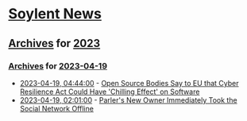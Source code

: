 # [Soylent News](../../../README.md)

## [Archives](../../index.md) for [2023](../index.md)

### [Archives](../../index.md) for [2023-04-19](index.md)

* [2023-04-19, 04:44:00](https://soylentnews.org/article.pl?sid=23/04/18/1755244&from=rss) - [Open Source Bodies Say to EU that Cyber Resilience Act Could Have 'Chilling Effect' on Software](https://soylentnews.org/article.pl?sid=23/04/18/1755244&from=rss)
* [2023-04-19, 02:01:00](https://soylentnews.org/article.pl?sid=23/04/18/0455245&from=rss) - [Parler's New Owner Immediately Took the Social Network Offline](https://soylentnews.org/article.pl?sid=23/04/18/0455245&from=rss)
